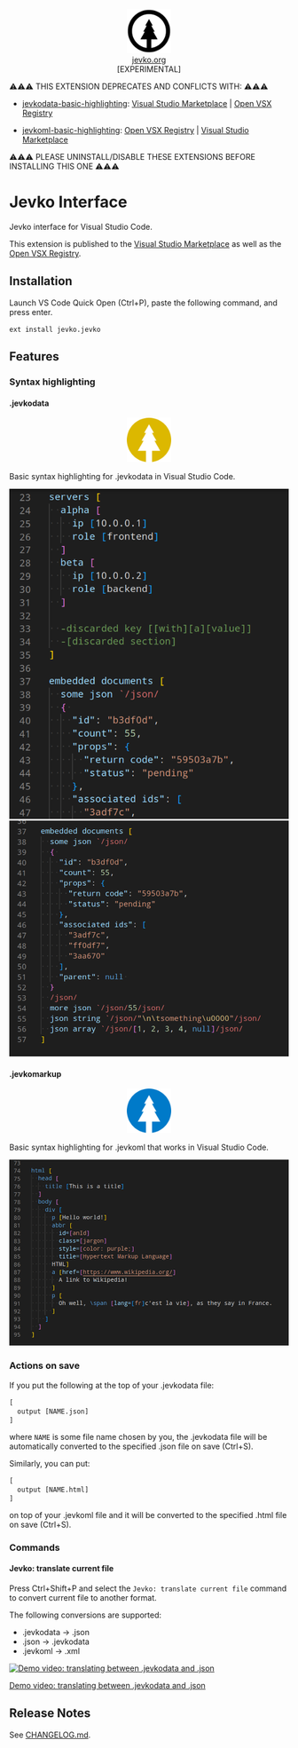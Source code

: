 <p align="center" style="text-align: center;">
<img src="jevko.png" width="80" height="80" /><br/>
<a href="https://jevko.org">jevko.org</a><br/>
<span>[EXPERIMENTAL]</span>
</p>

⚠️⚠️⚠️ THIS EXTENSION DEPRECATES AND CONFLICTS WITH: ⚠️⚠️⚠️

* [jevkodata-basic-highlighting](https://github.com/jevko/jevkodata-basic-highlighting-vscode): [Visual Studio Marketplace](https://marketplace.visualstudio.com/items?itemName=jevko.jevkodata-basic-highlighting) | [Open VSX Registry](https://open-vsx.org/extension/jevko/jevkodata-basic-highlighting)

* [jevkoml-basic-highlighting](https://github.com/jevko/jevkoml-basic-highlighting-vscode): [Open VSX Registry](https://open-vsx.org/extension/jevko/jevkoml-basic-highlighting) | [Visual Studio Marketplace](https://marketplace.visualstudio.com/items?itemName=jevko.jevkoml-basic-highlighting)

⚠️⚠️⚠️ PLEASE UNINSTALL/DISABLE THESE EXTENSIONS BEFORE INSTALLING THIS ONE ⚠️⚠️⚠️

# Jevko Interface

Jevko interface for Visual Studio Code.

This extension is published to the [Visual Studio Marketplace](https://marketplace.visualstudio.com/items?itemName=jevko.jevko) as well as the [Open VSX Registry](https://open-vsx.org/extension/jevko/jevko).

## Installation

Launch VS Code Quick Open (Ctrl+P), paste the following command, and press enter.

```
ext install jevko.jevko
```

## Features

### Syntax highlighting

#### .jevkodata

<p align="center" style="text-align: center;">
<img src="jevkodata.png" width="80" height="80" />
</p>

Basic syntax highlighting for .jevkodata in Visual Studio Code.

<!-- todo: better screenshots/gifs -->

![jevkodata screenshot 2](jd-screenshot2.png)
![jevkodata screenshot 3](jd-screenshot3.png)

#### .jevkomarkup

<p align="center" style="text-align: center;">
<img src="jevkoml.png" width="80" height="80" />
</p>

Basic syntax highlighting for .jevkoml that works in Visual Studio Code.

![jevkomarkup screenshot](jm-screenshot.png)

### Actions on save

If you put the following at the top of your .jevkodata file:

```
[
  output [NAME.json]
]
```

where `NAME` is some file name chosen by you, the .jevkodata file will be automatically converted to the specified .json file on save (Ctrl+S).

Similarly, you can put:

```
[
  output [NAME.html]
]
```

on top of your .jevkoml file and it will be converted to the specified .html file on save (Ctrl+S).

<!-- todo: pictures/videos -->

### Commands

#### Jevko: translate current file

Press Ctrl+Shift+P and select the `Jevko: translate current file` command to convert current file to another format.

The following conversions are supported:

* .jevkodata -> .json
* .json -> .jevkodata
* .jevkoml -> .xml

[![Demo video: translating between .jevkodata and .json](https://img.youtube.com/vi/ElY8SABBQWM/maxresdefault.jpg)](https://youtu.be/ElY8SABBQWM)

[Demo video: translating between .jevkodata and .json](https://youtu.be/ElY8SABBQWM)

<!-- todo: more accurate description -->

<!-- #### .jd -> .json -->
<!-- #### .jevkodata -> .json

With this extension, when you save a .jd file, it is automatically converted to and saved as a corresponding JSON file. -->

<!-- #### .jm -> .xml or .html -->
<!-- #### .jevkoml -> .xml or .html

With this extension, when you save a .jm file, it is automatically converted to and saved as a corresponding XML/HTML file. -->

<!-- todo: implement -->
<!-- ### Conversion commands

You can convert a JSON file to .jd with the `Jevko: save JSON as JD` command. -->

## Release Notes

See [CHANGELOG.md](CHANGELOG.md).
